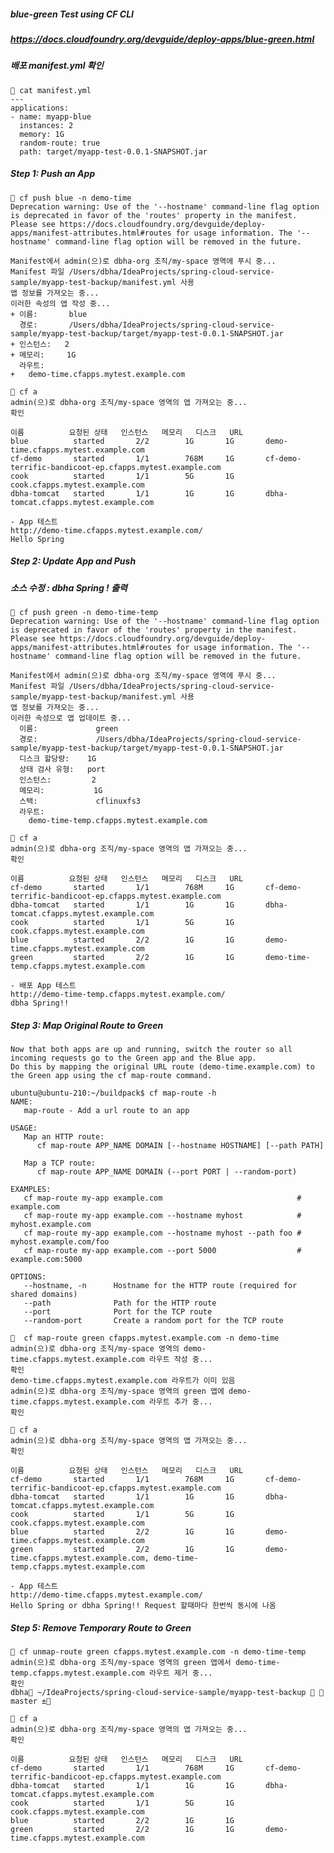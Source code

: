 
##### blue-green Test using CF CLI     
##### https://docs.cloudfoundry.org/devguide/deploy-apps/blue-green.html

##### 배포 manifest.yml 확인
     cat manifest.yml
    ---
    applications:
    - name: myapp-blue
      instances: 2
      memory: 1G
      random-route: true
      path: target/myapp-test-0.0.1-SNAPSHOT.jar
      
##### Step 1: Push an App
     cf push blue -n demo-time
    Deprecation warning: Use of the '--hostname' command-line flag option is deprecated in favor of the 'routes' property in the manifest. Please see https://docs.cloudfoundry.org/devguide/deploy-apps/manifest-attributes.html#routes for usage information. The '--hostname' command-line flag option will be removed in the future.
    
    Manifest에서 admin(으)로 dbha-org 조직/my-space 영역에 푸시 중...
    Manifest 파일 /Users/dbha/IdeaProjects/spring-cloud-service-sample/myapp-test-backup/manifest.yml 사용
    앱 정보를 가져오는 중...
    이러한 속성의 앱 작성 중...
    + 이름:       blue
      경로:       /Users/dbha/IdeaProjects/spring-cloud-service-sample/myapp-test-backup/target/myapp-test-0.0.1-SNAPSHOT.jar
    + 인스턴스:   2
    + 메모리:     1G
      라우트:
    +   demo-time.cfapps.mytest.example.com
    
     cf a
    admin(으)로 dbha-org 조직/my-space 영역의 앱 가져오는 중...
    확인
    
    이름          요청된 상태   인스턴스   메모리   디스크   URL
    blue          started       2/2        1G       1G       demo-time.cfapps.mytest.example.com
    cf-demo       started       1/1        768M     1G       cf-demo-terrific-bandicoot-ep.cfapps.mytest.example.com
    cook          started       1/1        5G       1G       cook.cfapps.mytest.example.com
    dbha-tomcat   started       1/1        1G       1G       dbha-tomcat.cfapps.mytest.example.com
    
    - App 테스트
    http://demo-time.cfapps.mytest.example.com/
    Hello Spring

##### Step 2: Update App and Push
##### 소스 수정 : dbha Spring ! 출력

     cf push green -n demo-time-temp
    Deprecation warning: Use of the '--hostname' command-line flag option is deprecated in favor of the 'routes' property in the manifest. Please see https://docs.cloudfoundry.org/devguide/deploy-apps/manifest-attributes.html#routes for usage information. The '--hostname' command-line flag option will be removed in the future.
    
    Manifest에서 admin(으)로 dbha-org 조직/my-space 영역에 푸시 중...
    Manifest 파일 /Users/dbha/IdeaProjects/spring-cloud-service-sample/myapp-test-backup/manifest.yml 사용
    앱 정보를 가져오는 중...
    이러한 속성으로 앱 업데이트 중...
      이름:             green
      경로:             /Users/dbha/IdeaProjects/spring-cloud-service-sample/myapp-test-backup/target/myapp-test-0.0.1-SNAPSHOT.jar
      디스크 할당량:    1G
      상태 검사 유형:   port
      인스턴스:         2
      메모리:           1G
      스택:             cflinuxfs3
      라우트:
        demo-time-temp.cfapps.mytest.example.com

     cf a
    admin(으)로 dbha-org 조직/my-space 영역의 앱 가져오는 중...
    확인
    
    이름          요청된 상태   인스턴스   메모리   디스크   URL
    cf-demo       started       1/1        768M     1G       cf-demo-terrific-bandicoot-ep.cfapps.mytest.example.com
    dbha-tomcat   started       1/1        1G       1G       dbha-tomcat.cfapps.mytest.example.com
    cook          started       1/1        5G       1G       cook.cfapps.mytest.example.com
    blue          started       2/2        1G       1G       demo-time.cfapps.mytest.example.com
    green         started       2/2        1G       1G       demo-time-temp.cfapps.mytest.example.com
    
    - 배포 App 테스트
    http://demo-time-temp.cfapps.mytest.example.com/
    dbha Spring!!
    
##### Step 3: Map Original Route to Green
    Now that both apps are up and running, switch the router so all incoming requests go to the Green app and the Blue app. 
    Do this by mapping the original URL route (demo-time.example.com) to the Green app using the cf map-route command.
    
    ubuntu@ubuntu-210:~/buildpack$ cf map-route -h
    NAME:
       map-route - Add a url route to an app
    
    USAGE:
       Map an HTTP route:
          cf map-route APP_NAME DOMAIN [--hostname HOSTNAME] [--path PATH]
    
       Map a TCP route:
          cf map-route APP_NAME DOMAIN (--port PORT | --random-port)
    
    EXAMPLES:
       cf map-route my-app example.com                              # example.com
       cf map-route my-app example.com --hostname myhost            # myhost.example.com
       cf map-route my-app example.com --hostname myhost --path foo # myhost.example.com/foo
       cf map-route my-app example.com --port 5000                  # example.com:5000
    
    OPTIONS:
       --hostname, -n      Hostname for the HTTP route (required for shared domains)
       --path              Path for the HTTP route
       --port              Port for the TCP route
       --random-port       Create a random port for the TCP route
       
      cf map-route green cfapps.mytest.example.com -n demo-time
    admin(으)로 dbha-org 조직/my-space 영역의 demo-time.cfapps.mytest.example.com 라우트 작성 중...
    확인
    demo-time.cfapps.mytest.example.com 라우트가 이미 있음
    admin(으)로 dbha-org 조직/my-space 영역의 green 앱에 demo-time.cfapps.mytest.example.com 라우트 추가 중...
    확인
    
     cf a
    admin(으)로 dbha-org 조직/my-space 영역의 앱 가져오는 중...
    확인
    
    이름          요청된 상태   인스턴스   메모리   디스크   URL
    cf-demo       started       1/1        768M     1G       cf-demo-terrific-bandicoot-ep.cfapps.mytest.example.com
    dbha-tomcat   started       1/1        1G       1G       dbha-tomcat.cfapps.mytest.example.com
    cook          started       1/1        5G       1G       cook.cfapps.mytest.example.com
    blue          started       2/2        1G       1G       demo-time.cfapps.mytest.example.com
    green         started       2/2        1G       1G       demo-time.cfapps.mytest.example.com, demo-time-temp.cfapps.mytest.example.com
    
    - App 테스트
    http://demo-time.cfapps.mytest.example.com/
    Hello Spring or dbha Spring!! Request 할때마다 한번씩 동시에 나옴
    
##### Step 5: Remove Temporary Route to Green

     cf unmap-route green cfapps.mytest.example.com -n demo-time-temp
    admin(으)로 dbha-org 조직/my-space 영역의 green 앱에서 demo-time-temp.cfapps.mytest.example.com 라우트 제거 중...
    확인
    dbha ~/IdeaProjects/spring-cloud-service-sample/myapp-test-backup   master ±
    
     cf a
    admin(으)로 dbha-org 조직/my-space 영역의 앱 가져오는 중...
    확인
    
    이름          요청된 상태   인스턴스   메모리   디스크   URL
    cf-demo       started       1/1        768M     1G       cf-demo-terrific-bandicoot-ep.cfapps.mytest.example.com
    dbha-tomcat   started       1/1        1G       1G       dbha-tomcat.cfapps.mytest.example.com
    cook          started       1/1        5G       1G       cook.cfapps.mytest.example.com
    blue          started       2/2        1G       1G
    green         started       2/2        1G       1G       demo-time.cfapps.mytest.example.com
